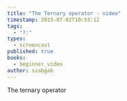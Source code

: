 ```yaml
---
title: "The Ternary operator - video"
timestamp: 2015-07-02T10:53:12
tags:
  - "?:"
types:
  - screencast
published: true
books:
  - beginner_video
author: szabgab
---
```



The ternary operator


<slidecast file="beginner-perl/ternary-operator" youtube="Mym791AmBgc" />
